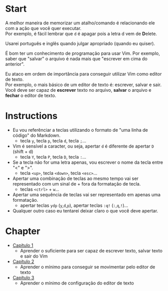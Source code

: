# Start
A melhor maneira de memorizar um atalho/comando é relacionando ele com a ação que você quer executar.  
Por exemplo, é fácil lembrar que `d` é apagar pois a letra d vem de **D**elete.  

Usarei português e inglês quando julgar apropriado (quando eu quiser).  

É bom ter um conhecimento de programação para usar Vim. Por exemplo, saber que "salvar" o arquivo é nada mais que "escrever em cima do anterior".  

Eu ataco em ordem de importância para conseguir utilizar Vim como editor de texto.  
Por exemplo, o mais básico de um editor de texto é: escrever, salvar e sair.  
Você deve ser capaz de **escrever** texto no arquivo, **salvar** o arquivo e **fechar** o editor de texto.  

# Instructions
* Eu vou referênciar a teclas utilizando o formato de "uma linha de código" do Markdown.  
  * tecla `y`, tecla `p`, tecla `d`, tecla `;`...  
* Vim é sensível a caracter, ou seja, apertar `d` é diferente de apertar `D` (shift + d)  
  * tecla `Y`, tecla `P`, tecla `D`, tecla `:`...  
* Se a tecla não for uma letra apenas, vou escrever o nome da tecla entre "<" e ">".  
  * tecla `<up>`, tecla `<down>`, tecla `<esc>`...  
* Apertar uma combinação de teclas ao mesmo tempo vai ser representado com um sinal de + fora da formatação de tecla.  
  * teclas `<ctrl>` + `w`...  
* Apertar uma sequência de teclas vai ser representado em apenas uma formatação.  
  * apertar teclas `ydp` (`y`,`d`,`p`), apertar teclas `:q!` (`:`,`q`,`!`)...  
* Qualquer outro caso eu tentarei deixar claro o que você deve apertar.  

# Chapter

* [Capítulo 1](chapter01/README.md)
  * Aprender o suficiente para ser capaz de escrever texto, salvar texto e sair do Vim
* [Capítulo 2](chapter02/README.md)
  * Aprender o mínimo para conseguir se movimentar pelo editor de texto
* [Capítulo 3](chapter03/README.md)
  * Aprender o mínimo de configuração do editor de texto
